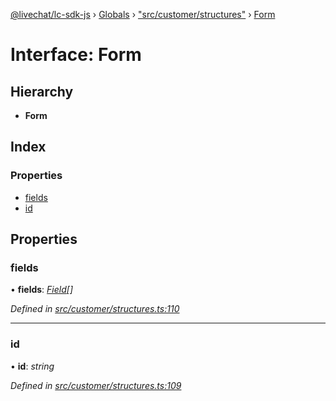 [@livechat/lc-sdk-js](../README.md) › [Globals](../globals.md) › ["src/customer/structures"](../modules/_src_customer_structures_.md) › [Form](_src_customer_structures_.form.md)

# Interface: Form

## Hierarchy

* **Form**

## Index

### Properties

* [fields](_src_customer_structures_.form.md#fields)
* [id](_src_customer_structures_.form.md#id)

## Properties

###  fields

• **fields**: *[Field](_src_customer_structures_.field.md)[]*

*Defined in [src/customer/structures.ts:110](https://github.com/livechat/lc-sdk-js/blob/e25bbbb/src/customer/structures.ts#L110)*

___

###  id

• **id**: *string*

*Defined in [src/customer/structures.ts:109](https://github.com/livechat/lc-sdk-js/blob/e25bbbb/src/customer/structures.ts#L109)*
